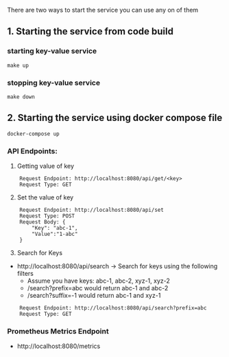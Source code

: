 There are two ways to start the service you can use any on of them
## 1. Starting the service from code build
### starting key-value service
``make up``
### stopping key-value service
``make down``

## 2. Starting the service using docker compose file
``docker-compose up ``


### API Endpoints:
1. Getting value of key
```azure
    Request Endpoint: http://localhost:8080/api/get/<key>
    Request Type: GET
```
2. Set the value of key
```azure
    Request Endpoint: http://localhost:8080/api/set
    Request Type: POST
    Request Body: {
        "Key": "abc-1",
        "Value":"1-abc"
    }
```
3. Search for Keys
- http://localhost:8080/api/search  → Search for keys using the following filters 
  - Assume you have keys: abc-1, abc-2, xyz-1, xyz-2 
  - /search?prefix=abc would return abc-1 and abc-2 
  - /search?suffix=-1 would return abc-1 and xyz-1
```azure
    Request Endpoint: http://localhost:8080/api/search?prefix=abc
    Request Type: GET
```


### Prometheus Metrics Endpoint
- http://localhost:8080/metrics